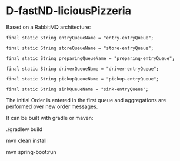 # D-fastND-liciousPizzeria

Based on a RabbitMQ architecture:

    final static String entryQueueName = "entry-entryQueue";

    final static String storeQueueName = "store-entryQueue";

    final static String preparingQueueName = "preparing-entryQueue";

    final static String driverQueueName = "driver-entryQueue";

    final static String pickupQueueName = "pickup-entryQueue";

    final static String sinkQueueName = "sink-entryQueue";
    
The initial Order is entered in the first queue and aggregations are performed over new order messages.

It can be built with gradle or maven:

./gradlew build

mvn clean install

mvn spring-boot:run

